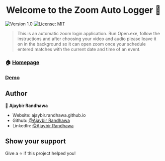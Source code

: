 <h1 align="center">Welcome to the Zoom Auto Logger 👋</h1>
<p>
  <img alt="Version 1.0" src="https://img.shields.io/badge/version-0.1.0-blue.svg?cacheSeconds=2592000" />
  <a href="#" target="_blank">
    <img alt="License: MIT" src="https://img.shields.io/badge/License-None-yellow.svg" />
  </a>
</p>

> This is an automatic zoom login application. Run Open.exe, follow the instructions and after choosing your video and audio please leave it on in the background so it can open zoom once your schedule entered matches with the current date and time of an event.

### 🏠 [Homepage](https://github.com/AjaybirRandhawa/Zoom-Login)
### [Demo](https://youtu.be/A04ZxpL4R_Q)
## Author

👤 **Ajaybir Randhawa**

* Website: ajaybir.randhawa.github.io
* Github: [@Ajaybir Randhawa](https://github.com/AjaybirRandhawa)
* LinkedIn: [@Ajaybir Randhawa](https://linkedin.com/in/AjaybirRandhawa)

## Show your support

Give a ⭐️ if this project helped you!

